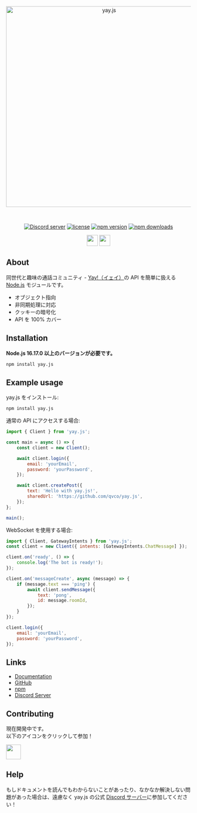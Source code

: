 <div align="center">
    <br />
    <p>
        <a href="https://github.com/qvco/yay.js"><img src="https://github.com/qvco/yay.js/raw/master/.github/logo-black.svg" width="546" alt="yay.js" /></a>
    </p>
    <br />
    <p>
		<a href="https://discord.gg/Y8f2K74URa"><img src="https://img.shields.io/discord/1113275904605552682?color=5865F2&logo=discord&logoColor=white" alt="Discord server" /></a>
		<a href="https://www.npmjs.com/package/yay.js"><img src="https://img.shields.io/badge/License-MIT-blue.svg" alt="license" /></a>
		<a href="https://www.npmjs.com/package/yay.js"><img src="https://img.shields.io/npm/v/yay.js.svg?maxAge=3600" alt="npm version" /></a>
		<a href="https://www.npmjs.com/package/yay.js"><img src="https://img.shields.io/npm/dt/yay.js.svg?maxAge=3600" alt="npm downloads" /></a>
	</p>
    <p>
        <a href="https://github.com/qvco/yay.js/tree/master/docs/javascript"><img src="https://img.shields.io/badge/JavaScript-323330?style=for-the-badge&logo=javascript&logoColor=F7DF1E" height=30px></a>
        <a href="https://github.com/qvco/yay.js/tree/master/docs/javascript"><img src="https://img.shields.io/badge/TypeScript-007ACC?style=for-the-badge&logo=typescript&logoColor=white" height=30px></a>
    </p>
</div>

## About

同世代と趣味の通話コミュニティ - [Yay!（イェイ）](https://yay.space/)の API を簡単に扱える [Node.js](https://nodejs.org/ja) モジュールです。

- オブジェクト指向
- 非同期処理に対応
- クッキーの暗号化
- API を 100% カバー

## Installation

**Node.js 16.17.0 以上のバージョンが必要です。**

```bash
npm install yay.js
```

## Example usage

yay.js をインストール:

```bash
npm install yay.js
```

通常の API にアクセスする場合:

```javascript
import { Client } from 'yay.js';

const main = async () => {
	const client = new Client();

	await client.login({
		email: 'yourEmail',
		password: 'yourPassword',
	});

	await client.createPost({
		text: 'Hello with yay.js!',
		sharedUrl: 'https://github.com/qvco/yay.js',
	});
};

main();
```

WebSocket を使用する場合:

```javascript
import { Client, GatewayIntents } from 'yay.js';
const client = new Client({ intents: [GatewayIntents.ChatMessage] });

client.on('ready', () => {
	console.log('The bot is ready!');
});

client.on('messageCreate', async (message) => {
	if (message.text === 'ping') {
		await client.sendMessage({
			text: 'pong',
			id: message.roomId,
		});
	}
});

client.login({
	email: 'yourEmail',
	password: 'yourPassword',
});
```

## Links

- [Documentation](https://github.com/qvco/yay.js)
- [GitHub](https://github.com/qvco/yay.js)
- [npm](https://www.npmjs.com/package/yay.js)
- [Discord Server](https://discord.gg/Y8f2K74URa)

## Contributing

現在開発中です。  
以下のアイコンをクリックして参加！

<a target="_blank" href="https://discord.gg/Y8f2K74URa"><img src="https://img.icons8.com/doodle/48/discord--v2.png" width="40px"></a>

## Help

もしドキュメントを読んでもわからないことがあったり、なかなか解決しない問題があった場合は、遠慮なく yay.js の公式 [Discord サーバー](https://discord.gg/Y8f2K74URa)に参加してください！
